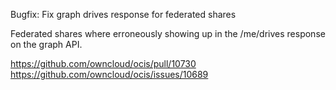Bugfix: Fix graph drives response for federated shares

Federated shares where erroneously showing up in the /me/drives response
on the graph API.

https://github.com/owncloud/ocis/pull/10730
https://github.com/owncloud/ocis/issues/10689
